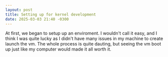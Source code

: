 ```yaml
---
layout: post
title: Setting up for kernel development
date: 2025-03-03 21:40 -0300
---
```


At first, we began to setup up an enviroment. I wouldn't call it easy, and I 
think I was quite lucky as I didn't have many issues in my machine to create
launch the vm. The whole process is quite dauting, but seeing the vm boot up
just like my computer would made it all worth it.


